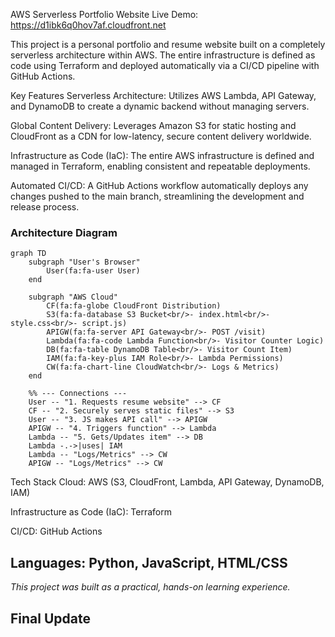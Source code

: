 AWS Serverless Portfolio Website
Live Demo: https://d1ibk6q0hov7af.cloudfront.net

This project is a personal portfolio and resume website built on a completely serverless architecture within AWS. The entire infrastructure is defined as code using Terraform and deployed automatically via a CI/CD pipeline with GitHub Actions.

Key Features
Serverless Architecture: Utilizes AWS Lambda, API Gateway, and DynamoDB to create a dynamic backend without managing servers.

Global Content Delivery: Leverages Amazon S3 for static hosting and CloudFront as a CDN for low-latency, secure content delivery worldwide.

Infrastructure as Code (IaC): The entire AWS infrastructure is defined and managed in Terraform, enabling consistent and repeatable deployments.

Automated CI/CD: A GitHub Actions workflow automatically deploys any changes pushed to the main branch, streamlining the development and release process.
### **Architecture Diagram**
```mermaid
graph TD
    subgraph "User's Browser"
        User(fa:fa-user User)
    end

    subgraph "AWS Cloud"
        CF(fa:fa-globe CloudFront Distribution)
        S3(fa:fa-database S3 Bucket<br/>- index.html<br/>- style.css<br/>- script.js)
        APIGW(fa:fa-server API Gateway<br/>- POST /visit)
        Lambda(fa:fa-code Lambda Function<br/>- Visitor Counter Logic)
        DB(fa:fa-table DynamoDB Table<br/>- Visitor Count Item)
        IAM(fa:fa-key-plus IAM Role<br/>- Lambda Permissions)
        CW(fa:fa-chart-line CloudWatch<br/>- Logs & Metrics)
    end

    %% --- Connections ---
    User -- "1. Requests resume website" --> CF
    CF -- "2. Securely serves static files" --> S3
    User -- "3. JS makes API call" --> APIGW
    APIGW -- "4. Triggers function" --> Lambda
    Lambda -- "5. Gets/Updates item" --> DB
    Lambda -.->|uses| IAM
    Lambda -- "Logs/Metrics" --> CW
    APIGW -- "Logs/Metrics" --> CW
```

Tech Stack
Cloud: AWS (S3, CloudFront, Lambda, API Gateway, DynamoDB, IAM)

Infrastructure as Code (IaC): Terraform

CI/CD: GitHub Actions

Languages: Python, JavaScript, HTML/CSS
---
*This project was built as a practical, hands-on learning experience.*
## Final Update

